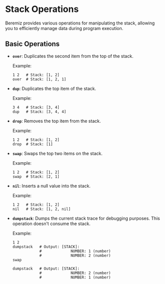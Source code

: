 # Stack Operations

Beremiz provides various operations for manipulating the stack, allowing you to
efficiently manage data during program execution.

## Basic Operations

- **`over`**: Duplicates the second item from the top of the stack.

    Example:

    ```beremiz
    1 2   # Stack: [1, 2]
    over  # Stack: [1, 2, 1]
    ```

- **`dup`**: Duplicates the top item of the stack.

    Example:

    ```beremiz
    3 4   # Stack: [3, 4]
    dup   # Stack: [3, 4, 4]
    ```

- **`drop`**: Removes the top item from the stack.

    Example:

    ```beremiz
    1 2   # Stack: [1, 2]
    drop  # Stack: [1]
    ```

- **`swap`**: Swaps the top two items on the stack.

    Example:

    ```beremiz
    1 2   # Stack: [1, 2]
    swap  # Stack: [2, 1]
    ```

- **`nil`**: Inserts a null value into the stack.

    Example:

    ```beremiz
    1 2   # Stack: [1, 2]
    nil   # Stack: [1, 2, nil]
    ```

- **`dumpstack`**: Dumps the current stack trace for debugging purposes. This operation doesn't consume the stack.

    Example:

    ```beremiz
    1 2
    dumpstack   # Output: [STACK]:
                #             NUMBER: 1 (number)
                #             NUMBER: 2 (number)
    swap

    dumpstack   # Output: [STACK]:
                #             NUMBER: 2 (number)
                #             NUMBER: 1 (number)

    ```
